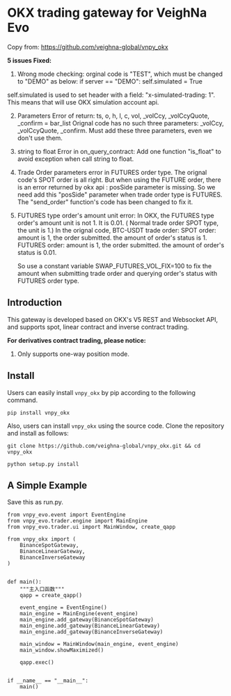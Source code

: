 # OKX trading gateway for VeighNa Evo

Copy from: https://github.com/veighna-global/vnpy_okx

**5 issues Fixed:**

1. Wrong mode checking:
   orginal code is "TEST", which must be changed to "DEMO" as below:
if server == "DEMO":
    self.simulated = True

self.simulated is used to set header with a field: "x-simulated-trading: 1".
This means that will use OKX simulation account api.

2. Parameters Error of return:
   ts, o, h, l, c, vol, _volCcy, _volCcyQuote, _confirm = bar_list
   Orignal code has no such three parameters: _volCcy, _volCcyQuote, _confirm.
   Must add these three parameters, even we don't use them.

3. string to float Error in on_query_contract:
   Add one function "is_float" to avoid exception when call string to float.

4. Trade Order parameters error in FUTURES order type.
   The orignal code's SPOT order is all right.
   But when using the FUTURE order, there is an error returned by okx api : posSide parameter is missing.
   So we need add this "posSide" parameter when trade order type is FUTURES.
   The "send_order" function's code has been changed to fix it.

5. FUTURES type order's amount unit error:
   In OKX, the FUTURES type order's amount unit is not 1. It is 0.01.
   ( Normal trade order SPOT type, the unit is 1.)
   In the orignal code, BTC-USDT trade order:
        SPOT order: amount is 1, the order submitted. the amount of order's status is 1.
        FUTURES order: amount is 1, the order submitted. the amount of order's status is 0.01.

   So use a constant variable SWAP_FUTURES_VOL_FIX=100 to fix the amount when submitting trade order and querying order's status with FUTURES order type.




## Introduction

This gateway is developed based on OKX's V5 REST and Websocket API, and supports spot, linear contract and inverse contract trading.

**For derivatives contract trading, please notice:**

1. Only supports one-way position mode.

## Install

Users can easily install ``vnpy_okx`` by pip according to the following command.

```
pip install vnpy_okx
```

Also, users can install ``vnpy_okx`` using the source code. Clone the repository and install as follows:

```
git clone https://github.com/veighna-global/vnpy_okx.git && cd vnpy_okx

python setup.py install
```

## A Simple Example

Save this as run.py.

```
from vnpy_evo.event import EventEngine
from vnpy_evo.trader.engine import MainEngine
from vnpy_evo.trader.ui import MainWindow, create_qapp

from vnpy_okx import (
    BinanceSpotGateway,
    BinanceLinearGateway,
    BinanceInverseGateway
)


def main():
    """主入口函数"""
    qapp = create_qapp()

    event_engine = EventEngine()
    main_engine = MainEngine(event_engine)
    main_engine.add_gateway(BinanceSpotGateway)
    main_engine.add_gateway(BinanceLinearGateway)
    main_engine.add_gateway(BinanceInverseGateway)

    main_window = MainWindow(main_engine, event_engine)
    main_window.showMaximized()

    qapp.exec()


if __name__ == "__main__":
    main()
```
